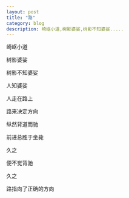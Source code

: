 ```yaml
---
layout: post
title: "路" 
category: blog
description: 崎岖小道,树影婆娑,树影不知婆娑.....
---
```



崎岖小道

树影婆娑

树影不知婆娑

人知婆娑

人走在路上

路来决定方向

纵然背道而驰

前进总胜于坐毙

久之

便不觉背驰

久之

路指向了正确的方向
